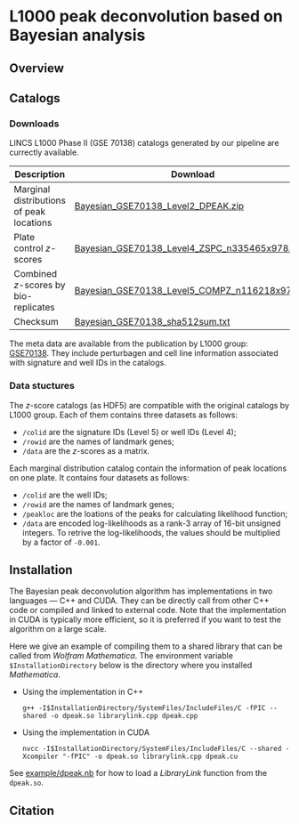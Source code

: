 # L1000 peak deconvolution based on Bayesian analysis

## Overview


## Catalogs

### Downloads

LINCS L1000 Phase II (GSE 70138) catalogs generated by our pipeline are currectly available. 

| Description                               | Download                                      |
| ----------------------------------------- | --------------------------------------------- |
| Marginal distributions of peak locations  | [Bayesian_GSE70138_Level2_DPEAK.zip](http://callisto.astro.columbia.edu/files/L1000/Bayesian_GSE70138_Level2_DPEAK.zip)|
| Plate control *z*-scores                  | [Bayesian_GSE70138_Level4_ZSPC_n335465x978.h5](http://callisto.astro.columbia.edu/files/L1000/Bayesian_GSE70138_Level4_ZSPC_n335465x978.h5)|
| Combined *z*-scores by bio-replicates     | [Bayesian_GSE70138_Level5_COMPZ_n116218x978.h5](http://callisto.astro.columbia.edu/files/L1000/Bayesian_GSE70138_Level5_COMPZ_n116218x978.h5)|
| Checksum                                  | [Bayesian_GSE70138_sha512sum.txt](http://callisto.astro.columbia.edu/files/L1000/Bayesian_GSE70138_sha512sum.txt)|

The meta data are available from the publication by L1000 group: [GSE70138](https://www.ncbi.nlm.nih.gov/geo/query/acc.cgi?acc=GSE70138). They include perturbagen and cell line information associated with signature and well IDs in the catalogs. 

### Data stuctures

The *z*-score catalogs (as HDF5) are compatible with the original catalogs by L1000 group. Each of them contains three datasets as follows:
* `/colid` are the signature IDs (Level 5) or well IDs (Level 4); 
* `/rowid` are the names of landmark genes; 
* `/data` are the *z*-scores as a matrix. 

Each marginal distribution catalog contain the information of peak locations on one plate. It contains four datasets as follows:
* `/colid` are the well IDs; 
* `/rowid` are the names of landmark genes; 
* `/peakloc` are the loations of the peaks for calculating likelihood function; 
* `/data` are encoded log-likelihoods as a rank-3 array of 16-bit unsigned integers. To retrive the log-likelihoods, the values should be multiplied by a factor of `-0.001`.

## Installation

The Bayesian peak deconvolution algorithm has implementations in two languages &mdash; C++ and CUDA. They can be directly call from other C++ code or compiled and linked to external code. Note that the implementation in CUDA is typically more efficient, so it is preferred if you want to test the algorithm on a large scale. 

Here we give an example of compiling them to a shared library that can be called from *Wolfram Mathematica*. The environment variable `$InstallationDirectory` below is the directory where you installed *Mathematica*. 

* Using the implementation in C++

      g++ -I$InstallationDirectory/SystemFiles/IncludeFiles/C -fPIC --shared -o dpeak.so librarylink.cpp dpeak.cpp
    
* Using the implementation in CUDA

      nvcc -I$InstallationDirectory/SystemFiles/IncludeFiles/C --shared -Xcompiler "-fPIC" -o dpeak.so librarylink.cpp dpeak.cu

See [example/dpeak.nb](example/dpeak.nb) for how to load a *LibraryLink* function from the `dpeak.so`. 


## Citation
